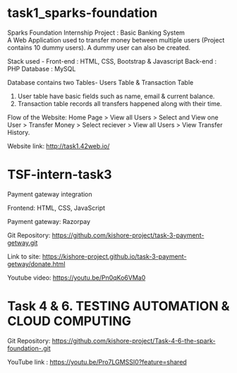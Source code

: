 # task1_sparks-foundation
Sparks Foundation Internship Project : Basic Banking System  
A Web Application used to transfer money between multiple users (Project contains 10 dummy users). A dummy user can also be created.  

Stack used - 
Front-end : HTML, CSS, Bootstrap & Javascript 
Back-end : PHP 
Database : MySQL   

Database contains two Tables- Users Table & Transaction Table 
1. User table have basic fields such as name, email & current balance. 
2. Transaction table records all transfers happened along with their time.  

Flow of the Website: Home Page > View all Users > Select and View one User > Transfer Money > Select reciever > View all Users > View Transfer History.

Website link: http://task1.42web.io/


# TSF-intern-task3 

 Payment gateway integration

Frontend: HTML, CSS, JavaScript

Payment gateway: Razorpay

Git Repository:  https://github.com/kishore-project/task-3-payment-getway.git

Link to site: https://kishore-project.github.io/task-3-payment-getway/donate.html

Youtube video:  https://youtu.be/Pn0qKo6VMa0

# Task 4 & 6. TESTING AUTOMATION & CLOUD COMPUTING 

Git Repository:  https://github.com/kishore-project/Task-4-6-the-spark-foundation-.git

YouTube link : https://youtu.be/Pro7LGMSSI0?feature=shared
